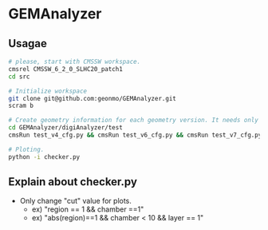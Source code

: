GEMAnalyzer
===========

## Usagae 
``` bash
# please, start with CMSSW workspace.
cmsrel CMSSW_6_2_0_SLHC20_patch1
cd src

# Initialize workspace
git clone git@github.com:geonmo/GEMAnalyzer.git
scram b

# Create geometry information for each geometry version. It needs only 1 event.
cd GEMAnalyzer/digiAnalyzer/test
cmsRun test_v4_cfg.py && cmsRun test_v6_cfg.py && cmsRun test_v7_cfg.py

# Ploting.
python -i checker.py
```

## Explain about checker.py
- Only change "cut" value for plots.
  - ex) "region == 1 && chamber ==1"
  - ex) "abs(region)==1 && chamber < 10 && layer == 1"


